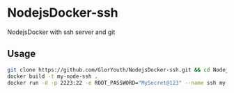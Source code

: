 # NodejsDocker-ssh
NodejsDocker with ssh server and git

## Usage
``` bash
git clone https://github.com/GlorYouth/NodejsDocker-ssh.git && cd NodejsDocker-ssh
docker build -t my-node-ssh .
docker run -d -p 2223:22 -e ROOT_PASSWORD="MySecret@123" --name ssh my-node-ssh
```
